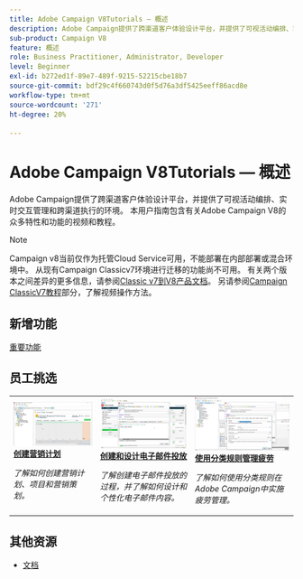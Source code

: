 ```yaml
---
title: Adobe Campaign V8Tutorials — 概述
description: Adobe Campaign提供了跨渠道客户体验设计平台，并提供了可视活动编排、实时交互管理和跨渠道执行的环境。 本用户指南包含有关 Adobe Campaign Standard 的众多特性和功能的视频和教程。
sub-product: Campaign V8
feature: 概述
role: Business Practitioner, Administrator, Developer
level: Beginner
exl-id: b272ed1f-89e7-489f-9215-52215cbe18b7
source-git-commit: bdf29c4f660743d0f5d76a3df5425eeff86acd8e
workflow-type: tm+mt
source-wordcount: '271'
ht-degree: 20%

---
```


# Adobe Campaign V8Tutorials — 概述

Adobe Campaign提供了跨渠道客户体验设计平台，并提供了可视活动编排、实时交互管理和跨渠道执行的环境。 本用户指南包含有关Adobe Campaign V8的众多特性和功能的视频和教程。

>[!NOTE]
> Campaign v8当前仅作为托管Cloud Service可用，不能部署在内部部署或混合环境中。 从现有Campaign Classicv7环境进行迁移的功能尚不可用。
>有关两个版本之间差异的更多信息，请参阅[Classic v7到V8产品文档](https://experienceleague.adobe.com/docs/campaign/campaign-v8/start/capability-matrix.html)。 另请参阅[Campaign ClassicV7教程](https://experienceleague.adobe.com/docs/campaign-classic-learn/tutorials/overview.html?lang=zh-Hans)部分，了解视频操作方法。

## 新增功能

[重要功能](https://experienceleague.adobe.com/docs/campaign/campaign-v8/start/whats-new.html)

## 员工挑选

<table>
<tr>
  <td>
    <a href="./getting-started/create-a-marketing-plan-programs-and-campaigns.md">
      <img alt="创建营销计划、项目和营销策划（视频）" src="./assets/333810.jpg"/>
    </a>
    <div>
      <a href="./getting-started/create-a-marketing-plan-programs-and-campaigns.md">
    <strong>创建营销计划</strong>
    </a>
    </div>
    <p>
    <em>了解如何创建营销计划、项目和营销策划。</em>
    <p>
  </td>
   <td>
    <a href="./content-creation/create-and-design-email-deliveries.md">
      <img alt="创建和设计电子邮件投放（视频）" src="./assets/333476.jpg" />
    </a>
    <div>
      <a href="./content-creation/create-and-design-email-deliveries.md">
    <strong>创建和设计电子邮件投放</strong>
    </a>
    </div> 
    <p>
    <em>了解创建电子邮件投放的过程，并了解如何设计和个性化电子邮件内容。</em>
    <p>
  </td>
  <td>
    <a href="./send-messages/fatigue-management/typology-rules-for-fatigue-management.md">
      <img alt="使用分类规则管理疲劳（视频）" src="./assets/333787.jpg" />
    </a>
    <div>
      <a href="./send-messages/fatigue-management/typology-rules-for-fatigue-management.md">
    <strong>使用分类规则管理疲劳</strong>
    </a>
    </div>
    <p>
    <em>了解如何使用分类规则在Adobe Campaign中实施疲劳管理。  </em>
    <p>
  </td>
</tr>
</table>

## 其他资源

* [文档](https://experienceleague.adobe.com/docs/campaign-v8.html)
